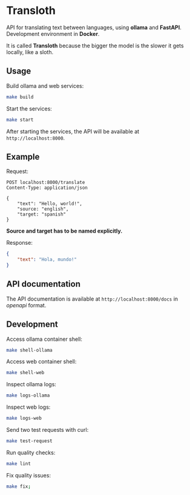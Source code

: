 # Transloth

API for translating text between languages, using **ollama** and **FastAPI**. Development environment in **Docker**.

It is called **Transloth** because the bigger the model is the slower it gets locally, like a sloth.

## Usage

Build ollama and web services:

```bash
make build
```

Start the services:

```bash
make start
```

After starting the services, the API will be available at `http://localhost:8000`.

## Example

Request:

```requests
POST localhost:8000/translate
Content-Type: application/json

{
    "text": "Hello, world!",
    "source: "english",
    "target: "spanish"
}
```

**Source and target has to be named explicitly.**

Response:

```json
{
    "text": "Hola, mundo!"
}
```

## API documentation

The API documentation is available at `http://localhost:8000/docs` in _openapi_ format.

## Development

Access ollama container shell:

```bash
make shell-ollama
```

Access web container shell:

```bash
make shell-web
```

Inspect ollama logs:

```bash
make logs-ollama
```

Inspect web logs:

```bash
make logs-web
```

Send two test requests with curl:
```bash
make test-request
```

Run quality checks:

```bash
make lint
```

Fix quality issues:

```bash
make fix;
```
